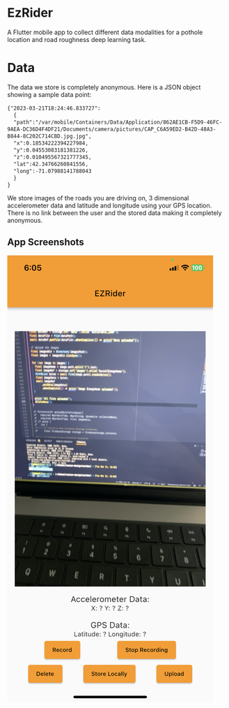 # EzRider

A Flutter mobile app to collect different data modalities for a pothole location and road roughness deep learning task.

# Data
The data we store is completely anonymous. Here is a JSON object showing a sample data point:

```
{"2023-03-21T18:24:46.833727":
  {
  "path":"/var/mobile/Containers/Data/Application/862AE1CB-F5D9-46FC-9AEA-DC36D4F4DF21/Documents/camera/pictures/CAP_C6A59ED2-B42D-48A3-B844-8C202C714CBD.jpg.jpg",
  "x":0.18534222394227984,
  "y":0.04553083181381226,
  "z":0.010495567321777345,
  "lat":42.34766260841556,
  "long":-71.07988141788043
  }
}
```
We store images of the roads you are driving on, 3 dimensional accelerometer data and latitude and longitude using your GPS location. There is no link between the user and the stored data making it completely anonymous. 

## App Screenshots

![Image3](screenshots/IMG_6511.PNG)
